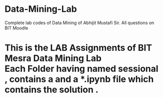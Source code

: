# Data-Mining-Lab
Complete lab codes of Data Mining of Abhijit Mustafi Sir. All questions on BIT Moodle
<h1>This is the LAB Assignments of BIT Mesra Data Mining Lab 
<br>Each Folder having named sessional , contains a <filename-questions.md> and a *.ipynb file which contains the solution .
